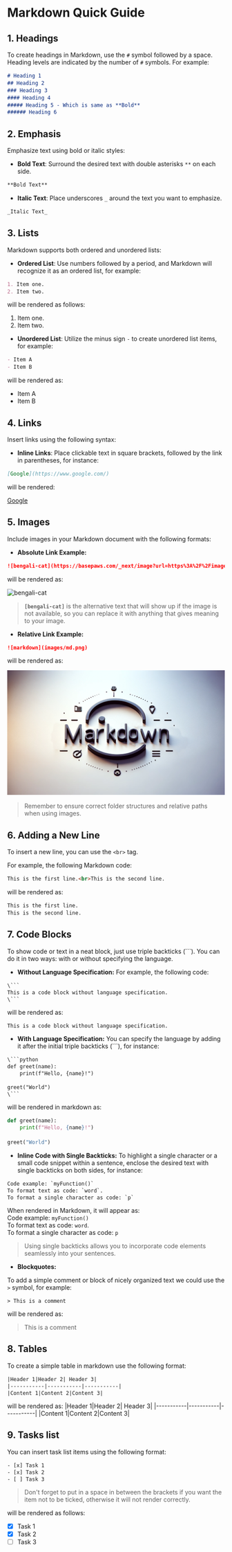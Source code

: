 
# Markdown Quick Guide

## 1. Headings

To create headings in Markdown, use the `#` symbol followed by a space. Heading levels are indicated by the number of `#` symbols. For example:

```markdown
# Heading 1
## Heading 2
### Heading 3
#### Heading 4
##### Heading 5 - Which is same as **Bold**
###### Heading 6
```

## 2. Emphasis

Emphasize text using bold or italic styles:

- **Bold Text**: Surround the desired text with double asterisks `**` on each side.

```markdown
**Bold Text**
```

- **Italic Text**: Place underscores `_` around the text you want to emphasize.

```markdown
_Italic Text_
```

## 3. Lists

Markdown supports both ordered and unordered lists:

- **Ordered List**: Use numbers followed by a period, and Markdown will recognize it as an ordered list, for example:

```markdown
1. Item one.
2. Item two.
```

will be rendered as follows:

1. Item one.
2. Item two.

- **Unordered List**: Utilize the minus sign `-` to create unordered list items, for example:

```markdown
- Item A
- Item B
```

will be rendered as:

- Item A
- Item B

## 4. Links

Insert links using the following syntax:

- **Inline Links**: Place clickable text in square brackets, followed by the link in parentheses, for instance:

```markdown
[Google](https://www.google.com/)
```

will be rendered:

[Google](https://www.google.com/)

## 5. Images

Include images in your Markdown document with the following formats:

- **Absolute Link Example:**

```markdown
![bengali-cat](https://basepaws.com/_next/image?url=https%3A%2F%2Fimages.ctfassets.net%2F7hqiona4456t%2F3Ks1FXaeWtNa8yHErHzQfA%2F592ee709464f16de0bae5d62f642142a%2Fbengal_cat__1_.jpg&w=640&q=75)
```

will be rendered as:

![bengali-cat](https://basepaws.com/_next/image?url=https%3A%2F%2Fimages.ctfassets.net%2F7hqiona4456t%2F3Ks1FXaeWtNa8yHErHzQfA%2F592ee709464f16de0bae5d62f642142a%2Fbengal_cat__1_.jpg&w=640&q=75)

>**`[bengali-cat]`** is the alternative text that will show up if the image is not available, so you can replace it with anything that gives meaning to your image.

- **Relative Link Example:**

```markdown
![markdown](images/md.png)
```

will be rendered as:

![markdown](images/md.png)

>Remember to ensure correct folder structures and relative paths when using images.

## 6. Adding a New Line

To insert a new line, you can use the `<br>` tag.

For example, the following Markdown code:

```markdown
This is the first line.<br>This is the second line.

```

will be rendered as:

```markdown
This is the first line.
This is the second line.
```

## 7. Code Blocks

To show code or text in a neat block, just use triple backticks (```). You can do it in two ways: with or without specifying the language.

- **Without Language Specification:**
For example, the following code:

```
\```
This is a code block without language specification.
\```
```

will be rendered as:

```
This is a code block without language specification.
```

- **With Language Specification:**
You can specify the language by adding it after the initial triple backticks (```), for instance:

```
\```python
def greet(name):
    print(f"Hello, {name}!")

greet("World")
\```
```

will be rendered in markdown as:

```python
def greet(name):
    print(f"Hello, {name}!")

greet("World")
```

- **Inline Code with Single Backticks:**
To highlight a single character or a small code snippet within a sentence, enclose the desired text with single backticks on both sides, for instance:

```
Code example: `myFunction()`
To format text as code: `word`.
To format a single character as code: `p`
```

When rendered in Markdown, it will appear as:<br>
Code example: `myFunction()`<br>
To format text as code: `word`.<br>
To format a single character as code: `p`

> Using single backticks allows you to incorporate code elements seamlessly into your sentences.

- **Blockquotes:**

To add a simple comment or block of nicely organized text we could use the `>` symbol, for example:

```
> This is a comment
```

will be rendered as:
> This is a comment

## 8. Tables

To create a simple table in markdown use the following format:

```
|Header 1|Header 2| Header 3|
|-----------|-----------|-----------|
|Content 1|Content 2|Content 3|
```

will be rendered as:
|Header 1|Header 2| Header 3|
|-----------|-----------|-----------|
|Content 1|Content 2|Content 3|

## 9. Tasks list

You can insert task list items using the following format:

```
- [x] Task 1
- [x] Task 2
- [ ] Task 3
```

>Don't forget to put in a space in between the brackets if you want the item not to be ticked, otherwise it will not render correctly.

will be rendered as follows:

- [x] Task 1
- [x] Task 2
- [ ]  Task 3
